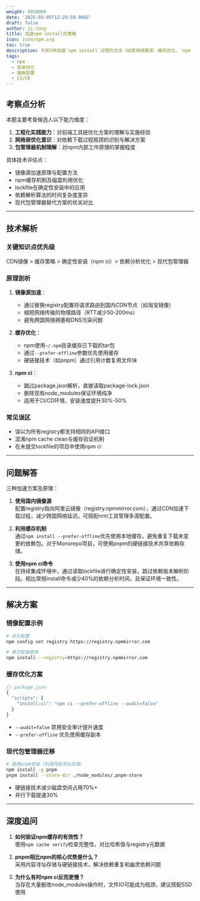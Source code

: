 ```yaml
---
weight: 8010000
date: '2025-03-05T12:29:59.909Z'
draft: false
author: zi.Yang
title: 加速npm install的策略
icon: icon/npm.svg
toc: true
description: 列举3种加速`npm install`过程的方法（如使用镜像源、缓存优化、`npm ci`命令），并说明其背后的原理。
tags:
  - npm
  - 安装优化
  - 镜像配置
  - CI/CD
---
```


## 考察点分析

本题主要考查候选人以下能力维度：

1. **工程化实践能力**：对前端工具链优化方案的理解与实施经验
2. **网络层优化意识**：对依赖下载过程瓶颈的识别与解决方案
3. **包管理器机制理解**：对npm内部工作原理的掌握程度

具体技术评估点：

- 镜像源加速原理与配置方法
- npm缓存机制及磁盘利用优化
- lockfile在确定性安装中的应用
- 依赖解析算法的时间复杂度差异
- 现代包管理器替代方案的优劣对比

---

## 技术解析

### 关键知识点优先级

CDN镜像 > 缓存策略 > 确定性安装（npm ci）> 依赖分析优化 > 现代包管理器

### 原理剖析

1. **镜像源加速**：
   - 通过替换registry配置将请求路由到国内CDN节点（如淘宝镜像）
   - 缩短网络传输的物理路径（RTT减少50-200ms）
   - 避免跨国网络拥塞和DNS污染问题

2. **缓存优化**：
   - npm使用`~/.npm`目录缓存已下载的tar包
   - 通过`--prefer-offline`参数优先使用缓存
   - 硬链接技术（如pnpm）通过引用计数复用文件块

3. **npm ci**：
   - 跳过package.json解析，直接读取package-lock.json
   - 删除现有node_modules保证环境纯净
   - 适用于CI/CD环境，安装速度提升30%-50%

### 常见误区

- 误以为所有registry都支持相同的API接口
- 混淆npm cache clean与缓存验证机制
- 在未提交lockfile的项目中使用npm ci

---

## 问题解答

三种加速方案及原理：

1. **使用国内镜像源**  
   配置registry指向阿里云镜像（registry.npmmirror.com），通过CDN加速下载过程，减少跨国网络延迟。可搭配nrm工具管理多源配置。

2. **利用缓存机制**  
   通过`npm install --prefer-offline`优先使用本地缓存，避免重复下载未变更的依赖包。对于Monorepo项目，可使用pnpm的硬链接技术共享依赖存储。

3. **使用npm ci命令**  
   在持续集成环境中，通过读取lockfile进行确定性安装，跳过依赖版本解析阶段。相比常规install命令减少40%的依赖分析时间，且保证环境一致性。

---

## 解决方案

### 镜像配置示例

```bash
# 永久配置
npm config set registry https://registry.npmmirror.com

# 单次安装使用
npm install --registry=https://registry.npmmirror.com
```

### 缓存优化方案

```javascript
// package.json
{
  "scripts": {
    "install:ci": "npm ci --prefer-offline --audit=false"
  }
}
```

- `--audit=false` 禁用安全审计提升速度
- `--prefer-offline` 优先使用缓存副本

### 现代包管理器迁移

```bash
# 使用pnpm安装（利用内容寻址存储）
npm install -g pnpm
pnpm install --store-dir ./node_modules/.pnpm-store
```

- 硬链接技术减少磁盘空间占用70%+
- 并行下载提速30%

---

## 深度追问

1. **如何验证npm缓存的有效性？**  
   使用`npm cache verify`检查完整性，对比哈希值与registry元数据

2. **pnpm相比npm的核心优势是什么？**  
   采用内容寻址存储与硬链接技术，解决依赖重复和幽灵依赖问题

3. **为什么有时npm ci反而更慢？**  
   当存在大量删改node_modules操作时，文件IO可能成为瓶颈，建议搭配SSD使用
